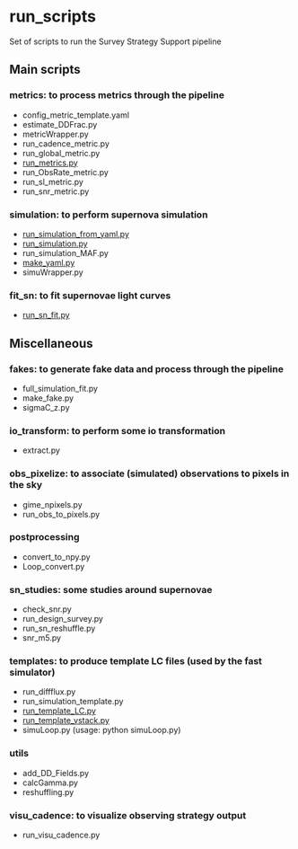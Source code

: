# run_scripts #

Set of scripts to run the Survey Strategy Support pipeline

## Main scripts

### metrics: to process metrics through the pipeline
   * config_metric_template.yaml
   * estimate_DDFrac.py
   * metricWrapper.py
   * run_cadence_metric.py
   * run_global_metric.py
   * [run_metrics.py](../Metrics/usage_run_metrics.md)
   * run_ObsRate_metric.py
   * run_sl_metric.py
   * run_snr_metric.py
### simulation: to perform supernova simulation
   * [run_simulation_from_yaml.py](../Simulation/usage_run_simulation_yaml.md)
   * [run_simulation.py](../Simulation/usage_run_simulation.md)
   * run_simulation_MAF.py
   * [make_yaml.py](../Simulation/make_yaml.md)
   * simuWrapper.py
### fit_sn: to fit supernovae light curves
   * [run_sn_fit.py](../Fit/usage_run_sn_fit.md)

## Miscellaneous

 ### fakes: to generate fake data and process through the pipeline
   * full_simulation_fit.py
   * make_fake.py
   * sigmaC_z.py
 
 ### io_transform: to perform some io transformation 
   * extract.py
 ### obs_pixelize: to associate (simulated) observations to pixels in the sky
   * gime_npixels.py
   * run_obs_to_pixels.py
 ### postprocessing
   * convert_to_npy.py
   * Loop_convert.py

 ### sn_studies: some studies around supernovae
   * check_snr.py
   * run_design_survey.py
   * run_sn_reshuffle.py
   * snr_m5.py
 ### templates: to produce template LC files (used by the fast simulator)
   * run_diffflux.py
   * run_simulation_template.py
   * [run_template_LC.py](../Templates/usage_run_template_LC.md)
   * [run_template_vstack.py](../Templates/usage_run_template_vstack.md)
   * simuLoop.py (usage: python simuLoop.py)
 ### utils
   * add_DD_Fields.py
   * calcGamma.py
   * reshuffling.py
 ### visu_cadence: to visualize observing strategy output
   * run_visu_cadence.py
